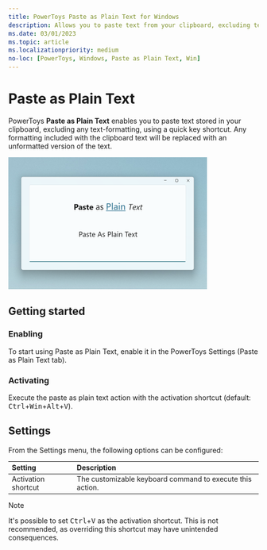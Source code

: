 ```yaml
---
title: PowerToys Paste as Plain Text for Windows
description: Allows you to paste text from your clipboard, excluding text-formatting, with a quick key shortcut.
ms.date: 03/01/2023
ms.topic: article
ms.localizationpriority: medium
no-loc: [PowerToys, Windows, Paste as Plain Text, Win]
---
```


# Paste as Plain Text

PowerToys **Paste as Plain Text** enables you to paste text stored in your clipboard, excluding any text-formatting, using a quick key shortcut. Any formatting included with the clipboard text will be replaced with an unformatted version of the text.

![Paste as Plain Text screenshot.](../images/pt-paste-as-plain-text.png)

## Getting started

### Enabling

To start using Paste as Plain Text, enable it in the PowerToys Settings (Paste as Plain Text tab).

### Activating

Execute the paste as plain text action with the activation shortcut (default: <kbd>Ctrl</kbd>+<kbd>Win</kbd>+<kbd>Alt</kbd>+<kbd>V</kbd>).

## Settings

From the Settings menu, the following options can be configured:

| Setting | Description |
| :--- | :--- |
| Activation shortcut | The customizable keyboard command to execute this action. |

> [!NOTE]
> It's possible to set <kbd>Ctrl</kbd>+<kbd>V</kbd> as the activation shortcut. This is not recommended, as overriding this shortcut may have unintended consequences.
